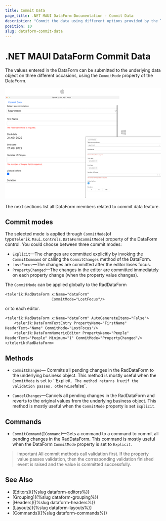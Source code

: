 ```yaml
---
title: Commit Data
page_title: .NET MAUI DataForm Documentation - Commit Data
description: "Commit the data using different options provided by the Telerik DataForm for .NET MAUI control."
position: 10
slug: dataform-commit-data
---
```


# .NET MAUI DataForm Commit Data

The values entered in the DataForm can be submitted to the underlying data object on three different occasions, using the `CommitMode` property of the DataForm.

![RadDataForm Overview](images/dataform-commit-data-desktop.png)

The next sections list all DataForm members related to commit data feature.

## Commit modes

The selected mode is applied through `CommitMode`(of type`Telerik.Maui.Controls.DataFormCommitMode`) property of the DataForm control. You could choose between three commit modes:

* `Explicit`&mdash;The changes are committed explicitly by invoking the `CommitCommand` or calling the `CommitChanges` method of the DataForm.
* `LostFocus`&mdash;The changes are committed after the editor loses focus.
* `PropertyChanged`&mdash;The changes in the editor are committed immediately on each property change (when the property value changes).

The `CommitMode` can be applied globally to the RadDataForm 

```XAML
<telerik:RadDataForm x:Name="dataForm"
                     CommitMode="LostFocus"/>
```

or to each editor. 

```XAML
<telerik:RadDataForm x:Name="dataForm" AutoGenerateItems="False">
    <telerik:DataFormTextEntry PropertyName="FirstName" HeaderText="Name" CommitMode="LostFocus"/>
    <telerik:DataFormNumericEditor PropertyName="People" HeaderText="People" Minimum="1" CommitMode="PropertyChanged"/>
</telerik:RadDataForm>
```

## Methods

* `CommitChanges`&mdash; Commits all pending changes in the RadDataForm to the underlying business object. This method is mostly useful when the `CommitMode` is set to ``Explicit`.
The method returns `true` if the validation passes, otherwise `false`.

* `CancelChanges`&mdash;Cancels all pending changes in the RadDataForm and reverts to the original values from the underlying business object. This method is mostly useful when the `CommitMode` property is set `Explicit`.

## Commands

* `CommitCommand`(`ICommand`)&mdash;Gets a command to a command to commit all pending changes in the RadDataForm. This command is mostly useful when the DataForm `CommitMode` property is set to `Explicit`.

>important All commit methods call validation first. If the property value passes validation, then the corresponding validation finished event is raised and the value is committed successfully.

## See Also

- [Editors]({%slug dataform-editors%})
- [Grouping]({%slug dataform-grouping%})
- [Headers]({%slug dataform-headers%})
- [Layouts]({%slug dataform-layouts%})
- [Commands]({%slug dataform-commands%})